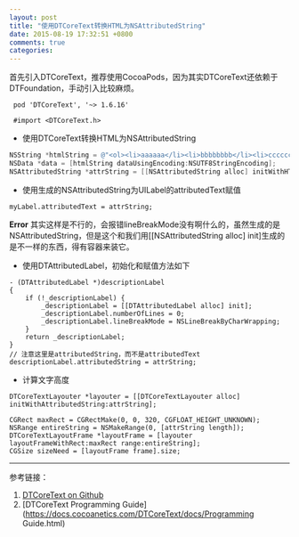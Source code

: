 ```yaml
---
layout: post
title: "使用DTCoreText转换HTML为NSAttributedString"
date: 2015-08-19 17:32:51 +0800
comments: true
categories: 
---
```

首先引入DTCoreText，推荐使用CocoaPods，因为其实DTCoreText还依赖于DTFoundation，手动引入比较麻烦。
```
 pod 'DTCoreText', '~> 1.6.16'
 
 #import <DTCoreText.h>
```
* 使用DTCoreText转换HTML为NSAttributedString
```objective-c
NSString *htmlString = @"<ol><li>aaaaaa</li><li>bbbbbbbb</li><li>cccccccccc</li></ol>";
NSData *data = [htmlString dataUsingEncoding:NSUTF8StringEncoding];
NSAttributedString *attrString = [[NSAttributedString alloc] initWithHTMLData:data documentAttributes:nil];
```
* 使用生成的NSAttributedString为UILabel的attributedText赋值
```
myLabel.attributedText = attrString;
```
**Error** 其实这样是不行的，会报错lineBreakMode没有啊什么的，虽然生成的是NSAttributedString，但是这个和我们用[[NSAttributedString alloc] init]生成的是不一样的东西，得有容器来装它。

* 使用DTAttributedLabel，初始化和赋值方法如下
```
- (DTAttributedLabel *)descriptionLabel
{
    if (!_descriptionLabel) {
        _descriptionLabel = [[DTAttributedLabel alloc] init];
        _descriptionLabel.numberOfLines = 0;
        _descriptionLabel.lineBreakMode = NSLineBreakByCharWrapping;
    }
    return _descriptionLabel;
}
// 注意这里是attributedString，而不是attributedText
descriptionLabel.attributedString = attrString;
```
* 计算文字高度
```
DTCoreTextLayouter *layouter = [[DTCoreTextLayouter alloc] initWithAttributedString:attrString];
        
CGRect maxRect = CGRectMake(0, 0, 320, CGFLOAT_HEIGHT_UNKNOWN);
NSRange entireString = NSMakeRange(0, [attrString length]);
DTCoreTextLayoutFrame *layoutFrame = [layouter layoutFrameWithRect:maxRect range:entireString];
CGSize sizeNeed = [layoutFrame frame].size;
```

---
参考链接：

1. [DTCoreText on Github](https://github.com/Cocoanetics/DTCoreText)
2. [DTCoreText Programming Guide](https://docs.cocoanetics.com/DTCoreText/docs/Programming Guide.html)